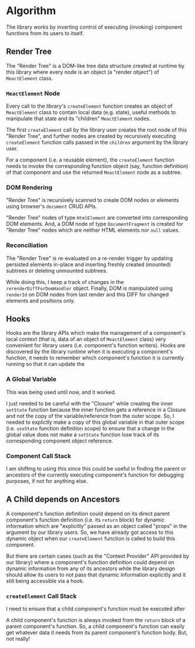 # Algorithm

The library works by inverting control of executing (invoking) component functions from its users to itself.

## Render Tree

The "Render Tree" is a DOM-like tree data structure created at runtime by this library where every node is an object (a "render object") of `MeactElement` class.

### `MeactElement` Node

Every call to the library's `createElement` function creates an object of `MeactElement` class to contain local data (e.g. state), useful methods to manipulate that state and its "children" `MeactElement` nodes.

The first `createElement` call by the library user creates the root node of this "Render Tree", and further nodes are created by recursively executing `createElement` function calls passed in the `children` argument by the library user.

For a component (i.e. a reusable element), the `createElement` function needs to invoke the corresponding function object (say, function definition) of that component and use the returned `MeactElement` node as a subtree.

### DOM Rendering

"Render Tree" is recursively scanned to create DOM nodes or elements using browser's `document` CRUD APIs.

"Render Tree" nodes of type `HtmlElement` are converted into corresponding DOM elements. And, a DOM node of type `DocumentFragment` is created for "Render Tree" nodes which are neither HTML elements nor `null` values.

### Reconciliation

The "Render Tree" is re-evaluated on a re-render trigger by updating persisted elements in-place and inserting freshly created (mounted) subtrees or deleting unmounted subtrees.

While doing this, I keep a track of changes in the `rerenderDiffForDomHandler` object. Finally, DOM is manipulated using `renderId` on DOM nodes from last render and this DIFF for changed elements and positions only.

## Hooks

Hooks are the library APIs which make the management of a component's local context (that is, data of an object of `MeactElement` class) very convenient for library users (i.e. component's function writers). Hooks are discovered by the library runtime when it is executing a component's function, it needs to remember which component's function it is currently running so that it can update the

### A Global Variable

This was being used until now, and it worked.

I just needed to be careful with the "Closure" while creating the inner `setState` function because the inner function gets a reference in a Closure and not the copy of the variable/reference from the outer scope. So, I needed to explictly make a copy of this global variable in that outer scope (i.e. `useState` function definition scope) to ensure that a change in the global value does not make a `setState` function lose track of its corresponding component object reference.

### Component Call Stack

I am shifting to using this since this could be useful in finding the parent or ancestors of the currently executing component's function for debugging purposes, if not for anything else.

## A Child depends on Ancestors

A component's function definition could depend on its direct parent component's function definition (i.e. its `return` block) for dynamic information which are "explicitly" passed as an object called "props" in the argument by our library users. So, we have already got access to this dynamic object when our `createElement` function is called to build this component.

But there are certain cases (such as the "Context Provider" API provided by our library) where a component's function definition could depend on dynamic information from any of its ancestors while the library design should allow its users to not pass that dynamic information explicitly and it still being accessible via a hook.

### `createElement` Call Stack

I need to ensure that a child component's function must be executed after

A child component's function is always invoked from the `return` block of a parent component's function. So, a child component's function can easily get whatever data it needs from its parent component's function body. But, not really!
